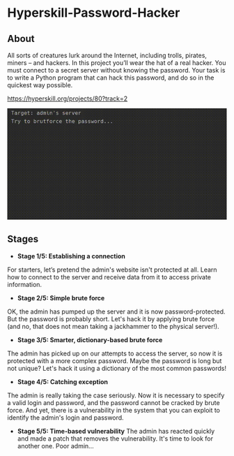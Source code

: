 # Hyperskill-Password-Hacker
## About
All sorts of creatures lurk around the Internet, including trolls, pirates, miners – and hackers. In this project you’ll wear the hat of a real hacker. You must connect to a secret server without knowing the password. Your task is to write a Python program that can hack this password, and do so in the quickest way possible.

https://hyperskill.org/projects/80?track=2

<img src="https://github.com/graviteja28/Hyperskill-Password-Hacker/blob/main/Password%20Hacker.gif"/>

## Stages
- **Stage 1/5: Establishing a connection**

For starters, let’s pretend the admin's website isn't protected at all. Learn how to connect to the server and receive data from it to access private information.

- **Stage 2/5: Simple brute force**

OK, the admin has pumped up the server and it is now password-protected. But the password is probably short. Let's hack it by applying brute force (and no, that does not mean taking a jackhammer to the physical server!).

- **Stage 3/5: Smarter, dictionary-based brute force**

The admin has picked up on our attempts to access the server, so now it is protected with a more complex password. Maybe the password is long but not unique? Let's hack it using a dictionary of the most common passwords!

- **Stage 4/5: Catching exception**

The admin is really taking the case seriously. Now it is necessary to specify a valid login and password, and the password cannot be cracked by brute force. And yet, there is a vulnerability in the system that you can exploit to identify the admin's login and password.

- **Stage 5/5: Time-based vulnerability**
The admin has reacted quickly and made a patch that removes the vulnerability. It's time to look for another one. Poor admin…
